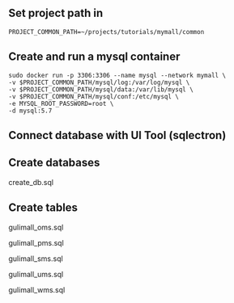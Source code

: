 ## Set project path in 

~~~
PROJECT_COMMON_PATH=~/projects/tutorials/mymall/common
~~~

## Create and run a mysql container

~~~
sudo docker run -p 3306:3306 --name mysql --network mymall \
-v $PROJECT_COMMON_PATH/mysql/log:/var/log/mysql \
-v $PROJECT_COMMON_PATH/mysql/data:/var/lib/mysql \
-v $PROJECT_COMMON_PATH/mysql/conf:/etc/mysql \
-e MYSQL_ROOT_PASSWORD=root \
-d mysql:5.7
~~~

## Connect database with UI Tool (sqlectron)

## Create databases

create_db.sql

## Create tables

gulimall_oms.sql

gulimall_pms.sql

gulimall_sms.sql

gulimall_ums.sql

gulimall_wms.sql
